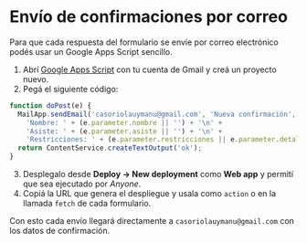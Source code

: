 # Envío de confirmaciones por correo

Para que cada respuesta del formulario se envíe por correo electrónico podés usar un Google Apps Script sencillo.

1. Abrí [Google Apps Script](https://script.google.com/) con tu cuenta de Gmail y creá un proyecto nuevo.
2. Pegá el siguiente código:

```javascript
function doPost(e) {
  MailApp.sendEmail('casoriolauymanu@gmail.com', 'Nueva confirmación',
    'Nombre: ' + (e.parameter.nombre || '') + '\n' +
    'Asiste: ' + (e.parameter.asiste || '') + '\n' +
    'Restricciones: ' + (e.parameter.restricciones || e.parameter.detalle_restriccion || 'Sin datos'));
  return ContentService.createTextOutput('ok');
}
```

3. Desplegalo desde **Deploy -> New deployment** como **Web app** y permití que sea ejecutado por *Anyone*.
4. Copiá la URL que genera el despliegue y usala como `action` o en la llamada `fetch` de cada formulario.

Con esto cada envío llegará directamente a `casoriolauymanu@gmail.com` con los datos de confirmación.
